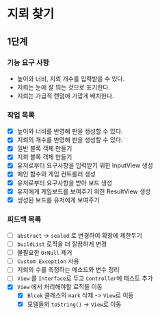 # 지뢰 찾기

## 1단계

### 기능 요구 사항

- 높이와 너비, 지뢰 개수를 입력받을 수 있다.
- 지뢰는 눈에 잘 띄는 것으로 표기한다.
- 지뢰는 가급적 랜덤에 가깝게 배치한다.

### 작업 목록

- [x] 높이와 너비를 반영해 판을 생성할 수 있다.
- [x] 지뢰의 개수를 반영해 판을 생성할 수 있다.
- [x] 일반 블록 객체 만들기
- [x] 지뢰 블록 객체 만들기
- [x] 유저로부터 요구사항을 입력받기 위한 InputView 생성
- [x] 메인 함수와 게임 컨트롤러 생성
- [x] 유저로부터 요구사항을 받아 보드 생성
- [x] 유저에게 게임보드를 보여주기 위한 ResultView 생성
- [x] 생성된 보드를 유저에게 보여주기

### 피드백 목록

- [ ] `abstract` -> `sealed` 로 변경하여 확장에 제한두기
- [ ] `buildList` 로직을 더 깔끔하게 변경
- [ ] 불필요한 `OrNull` 제거
- [ ] `Custom Exception` 사용
- [ ] 지뢰의 수를 측정하는 메소드와 변수 정리
- [ ] `View` 를 `Interface`로 두고 `Controller`에 테스트 추가
- [x] `View` 에서 처리해야할 로직들 이동
   - [x] `Blcok` 클래스의 `mark` 삭제 -> `View`로 이동
   - [x] 모델들의 `toString()` -> `View`로 이동